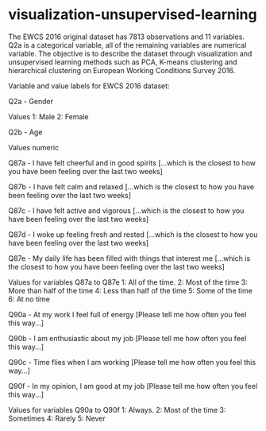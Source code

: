 # visualization-unsupervised-learning
The EWCS 2016 original dataset has 7813 observations and 11 variables. Q2a is a categorical variable, all of the remaining variables are numerical variable. The objective is to describe the dataset through visualization and unsupervised learning methods such as PCA, K-means clustering and hierarchical clustering on European Working Conditions Survey 2016.

Variable and value labels for EWCS 2016 dataset:

Q2a - Gender

Values 1: Male 2: Female

Q2b - Age

Values numeric

Q87a - I have felt cheerful and in good spirits [...which is the closest to how you have been feeling over the last two weeks]

Q87b - I have felt calm and relaxed [...which is the closest to how you have been feeling over the last two weeks]

Q87c - I have felt active and vigorous [...which is the closest to how you have been feeling over the last two weeks]

Q87d - I woke up feeling fresh and rested [...which is the closest to how you have been feeling over the last two weeks]

Q87e - My daily life has been filled with things that interest me [...which is the closest to how you have been feeling over the last two weeks]

Values for variables Q87a to Q87e
1: All of the time.
2: Most of the time
3: More than half of the time
4: Less than half of the time
5: Some of the time
6: At no time

Q90a - At my work I feel full of energy [Please tell me how often you feel this way...]

Q90b - I am enthusiastic about my job [Please tell me how often you feel this way...]

Q90c - Time flies when I am working [Please tell me how often you feel this way...]

Q90f - In my opinion, I am good at my job  [Please tell me how often you feel this way...]

Values for variables Q90a to Q90f
1: Always.
2: Most of the time
3: Sometimes 
4: Rarely
5: Never

